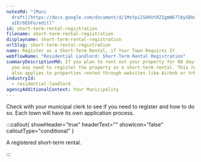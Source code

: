 ```yaml
---
notesMd: "[Muni
  draft](https://docs.google.com/document/d/1MxYpiISHXUtRZIgmWk7l0y5Bk0SnjIp-Rt\
  aIErbEbFo/edit)"
id: short-term-rental-registration
filename: short-term-rental-registration
displayname: short-term-rental-registration
urlSlug: short-term-rental-registration
name: Register as a Short-Term Rental, if Your Town Requires It
webflowName: "Residential Landlord: Short-Term Rental Registration"
summaryDescriptionMd: If you plan to rent out your property for 60 days or less,
  you may need to register the property as a short-term rental. This requirement
  also applies to properties rented through websites like Airbnb or Vrbo.
industryId:
  - residential-landlord
agencyAdditionalContext: Your Municipality
---
```

Check with your municipal clerk to see if you need to register and how to do so. Each town will have its own application process.

:::callout{ showHeader="true" headerText="" showIcon="false" calloutType="conditional" }

A registered short-term rental.

:::